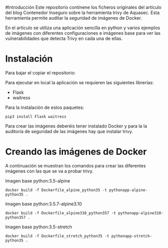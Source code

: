 #Introducción
Este repositorio continene los ficheros originales del artículo del blog Contenedor Inseguro sobre la herramienta trivy de Aquasec. Esta herramienta permite auditar la seguridad de imágenes de Docker. 

En el artículo se utiliza una aplicación sencilla en python y varios ejemplos de imágenes con diferentes configuraciones e imágenes base para ver las vulnerabilidades que detecta Trivy en cada una de ellas.  

# Instalación
Para bajar el copiar el repositorio: 


Para ejecutar en local la aplicación se requieren las siguientes librerías: 
* Flask
* waitress

Para la instalación de estos paquetes: 

```
pip3 install Flask waitress
```

Para crear las imágenes deberéis tener instalado Docker y para la la auditoría de seguridad de las imágenes hay que instalar trivy. 

# Creando las imágenes de Docker
A continuación se muestran los comandos para crear las diferentes imágenes con las que se va a probar trivy.

Imagen base python:3.5-alpine

```
docker build -f Dockerfile_alpine_python35 -t pythonapp-alpine-python35 .
```

Imagen base python:3.5.7-alpine3.10

```
docker build -f Dockerfile_alpine310_python357 -t pythonapp-alpine310-python357 .
```

Imagen base python:3.5-stretch

```
docker build -f Dockerfile_stretch_python35 -t pythonapp-stretch-python35 .
```



